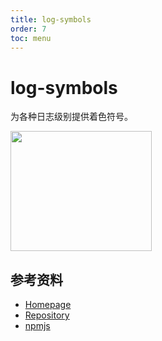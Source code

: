 ```yaml
---
title: log-symbols
order: 7
toc: menu
---
```


# log-symbols

为各种日志级别提供着色符号。

<img src="https://github.com/sindresorhus/log-symbols/raw/main/screenshot.png" width="226" height="192" style="max-width: 100%;">

## 参考资料

- [Homepage](https://github.com/sindresorhus/log-symbols#readme)
- [Repository](https://github.com/sindresorhus/log-symbols)
- [npmjs](https://www.npmjs.com/package/log-symbols)
